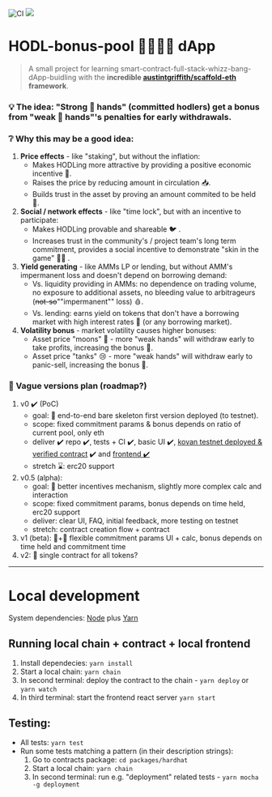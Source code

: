![CI](https://github.com/artdgn/hodl-bonus-pool-dapp/workflows/CI/badge.svg) 
<a href=https://hodl-pool-dapp-v0-kovan.surge.sh/><img src=https://img.shields.io/badge/Kovan--V0-Surge-blueviolet></img></a>

# HODL-bonus-pool 🧑‍🤝‍🧑🤽 dApp 
> A small project for learning smart-contract-full-stack-whizz-bang-dApp-buidling with the **incredible [austintgriffith/scaffold-eth](https://github.com/austintgriffith/scaffold-eth) framework**.

### 💡 The idea: "Strong 💎 hands" (committed hodlers) get a bonus from "weak 🧁 hands"'s penalties for early withdrawals.

### ❔ Why this may be a good idea:
1. **Price effects** - like "staking", but without the inflation:
    - Makes HODLing more attractive by providing a positive economic incentive 🤑. 
    - Raises the price by reducing amount in circulation 📥.
    - Builds trust in the asset by proving an amount commited to be held 💍.
1. **Social / network effects** - like "time lock", but with an incentive to participate:
    - Makes HODLing provable and shareable 🐦 .
    - Increases trust in the community's / project team's long term commitment, provides a social incentive to demonstrate "skin in the game" 🙋‍♀️ .
1. **Yield generating** - like AMMs LP or lending, but without AMM's impermanent loss and doesn't depend on borrowing demand:
    - Vs. liquidity providing in AMMs: no dependence on trading volume, no exposure to additional assets, no bleeding value to arbitrageurs (~~not-so~~""impermanent"" loss) 🩸.
    - Vs. lending: earns yield on tokens that don't have a borrowing market with high interest rates 🔄 (or any borrowing market).
1. **Volatility bonus** - market volatility causes higher bonuses:
    - Asset price "moons" 🥳 - more "weak hands" will withdraw early to take profits, increasing the bonus 💸.
    - Asset price "tanks" 😢 - more "weak hands" will withdraw early to panic-sell, increasing the bonus 💸.

### 🧭 Vague versions plan (roadmap?)
1. v0 ✔️ (PoC)
    - goal: 🚀 end-to-end bare skeleton first version deployed (to testnet). 
    - scope: fixed commitment params & bonus depends on ratio of current pool, only eth
    - deliver ✔️ repo ✔️, tests + CI ✔️, basic UI ✔️, [kovan testnet deployed & verified contract](https://kovan.etherscan.io/address/0xaD00093d69829C61c952eF9A354B14D41F38BEA3#code) ✔️ and [frontend ✔️](https://hodl-pool-dapp-v0-kovan.surge.sh/)
    - stretch ⌛: erc20 support
1. v0.5 (alpha):
    - goal: 🧠 better incentives mechanism, slightly more complex calc and interaction 
    - scope: fixed commitment params, bonus depends on time held, erc20 support
    - deliver: clear UI, FAQ, initial feedback, more testing on testnet
    - stretch: contract creation flow + contract
1. v1 (beta): 🍕+🍔 flexible commitment params UI + calc, bonus depends on time held and commitment time
1. v2: 🚢 single contract for all tokens?

---

# Local development

System dependencies: [Node](https://nodejs.org/dist/latest-v12.x/) plus [Yarn](https://classic.yarnpkg.com/en/docs/install/)

## Running local chain + contract + local frontend
1. Install dependecies: `yarn install`
1. Start a local chain: `yarn chain`
1. In second terminal: deploy the contract to the chain - `yarn deploy` or `yarn watch`
1. In third terminal: start the frontend react server `yarn start`

## Testing:
- All tests: `yarn test`
- Run some tests matching a pattern (in their description strings):
  1. Go to contracts package: `cd packages/hardhat`
  2. Start a local chain: `yarn chain`
  3. In second terminal: run e.g. "deployment" related tests - `yarn mocha -g deployment`
